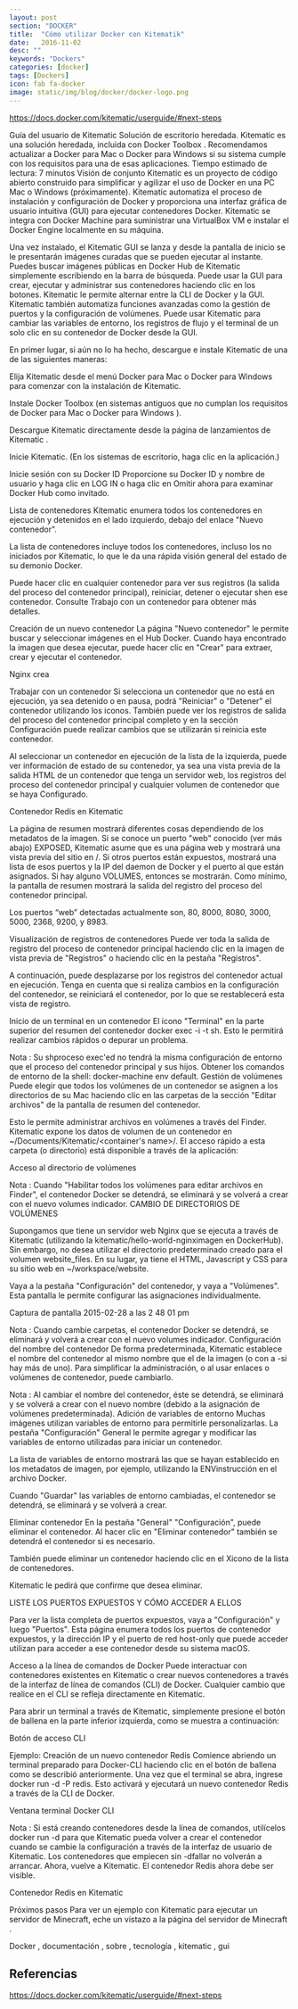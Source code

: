 ```yaml
---
layout: post
section: "DOCKER"
title:  "Cómo utilizar Docker con Kitematik"
date:   2016-11-02
desc: ""
keywords: "Dockers"
categories: [docker]
tags: [Dockers]
icon: fab fa-docker
image: static/img/blog/docker/docker-logo.png
---
```



https://docs.docker.com/kitematic/userguide/#next-steps


Guía del usuario de Kitematic
Solución de escritorio heredada. Kitematic es una solución heredada, incluida con Docker Toolbox . Recomendamos actualizar a Docker para Mac o Docker para Windows si su sistema cumple con los requisitos para una de esas aplicaciones.
Tiempo estimado de lectura: 7 minutos
Visión de conjunto
Kitematic es un proyecto de código abierto construido para simplificar y agilizar el uso de Docker en una PC Mac o Windows (próximamente). Kitematic automatiza el proceso de instalación y configuración de Docker y proporciona una interfaz gráfica de usuario intuitiva (GUI) para ejecutar contenedores Docker. Kitematic se integra con Docker Machine para suministrar una VirtualBox VM e instalar el Docker Engine localmente en su máquina.

Una vez instalado, el Kitematic GUI se lanza y desde la pantalla de inicio se le presentarán imágenes curadas que se pueden ejecutar al instante. Puedes buscar imágenes públicas en Docker Hub de Kitematic simplemente escribiendo en la barra de búsqueda. Puede usar la GUI para crear, ejecutar y administrar sus contenedores haciendo clic en los botones. Kitematic le permite alternar entre la CLI de Docker y la GUI. Kitematic también automatiza funciones avanzadas como la gestión de puertos y la configuración de volúmenes. Puede usar Kitematic para cambiar las variables de entorno, los registros de flujo y el terminal de un solo clic en su contenedor de Docker desde la GUI.

En primer lugar, si aún no lo ha hecho, descargue e instale Kitematic de una de las siguientes maneras:

Elija Kitematic desde el menú Docker para Mac o Docker para Windows para comenzar con la instalación de Kitematic.

Instale Docker Toolbox (en sistemas antiguos que no cumplan los requisitos de Docker para Mac o Docker para Windows ).

Descargue Kitematic directamente desde la página de lanzamientos de Kitematic .

Inicie Kitematic. (En los sistemas de escritorio, haga clic en la aplicación.)

Inicie sesión con su Docker ID
Proporcione su Docker ID y nombre de usuario y haga clic en LOG IN o haga clic en Omitir ahora para examinar Docker Hub como invitado.

Lista de contenedores
Kitematic enumera todos los contenedores en ejecución y detenidos en el lado izquierdo, debajo del enlace "Nuevo contenedor".

La lista de contenedores incluye todos los contenedores, incluso los no iniciados por Kitematic, lo que le da una rápida visión general del estado de su demonio Docker.

Puede hacer clic en cualquier contenedor para ver sus registros (la salida del proceso del contenedor principal), reiniciar, detener o ejecutar shen ese contenedor. Consulte Trabajo con un contenedor para obtener más detalles.

Creación de un nuevo contenedor
La página "Nuevo contenedor" le permite buscar y seleccionar imágenes en el Hub Docker. Cuando haya encontrado la imagen que desea ejecutar, puede hacer clic en "Crear" para extraer, crear y ejecutar el contenedor.

Nginx crea

Trabajar con un contenedor
Si selecciona un contenedor que no está en ejecución, ya sea detenido o en pausa, podrá "Reiniciar" o "Detener" el contenedor utilizando los iconos. También puede ver los registros de salida del proceso del contenedor principal completo y en la sección Configuración puede realizar cambios que se utilizarán si reinicia este contenedor.

Al seleccionar un contenedor en ejecución de la lista de la izquierda, puede ver información de estado de su contenedor, ya sea una vista previa de la salida HTML de un contenedor que tenga un servidor web, los registros del proceso del contenedor principal y cualquier volumen de contenedor que se haya Configurado.

Contenedor Redis en Kitematic

La página de resumen mostrará diferentes cosas dependiendo de los metadatos de la imagen. Si se conoce un puerto "web" conocido (ver más abajo) EXPOSED, Kitematic asume que es una página web y mostrará una vista previa del sitio en /. Si otros puertos están expuestos, mostrará una lista de esos puertos y la IP del daemon de Docker y el puerto al que están asignados. Si hay alguno VOLUMES, entonces se mostrarán. Como mínimo, la pantalla de resumen mostrará la salida del registro del proceso del contenedor principal.

Los puertos “web” detectadas actualmente son, 80, 8000, 8080, 3000, 5000, 2368, 9200, y 8983.

Visualización de registros de contenedores
Puede ver toda la salida de registro del proceso de contenedor principal haciendo clic en la imagen de vista previa de "Registros" o haciendo clic en la pestaña "Registros".

A continuación, puede desplazarse por los registros del contenedor actual en ejecución. Tenga en cuenta que si realiza cambios en la configuración del contenedor, se reiniciará el contenedor, por lo que se restablecerá esta vista de registro.

Inicio de un terminal en un contenedor
El icono "Terminal" en la parte superior del resumen del contenedor docker exec -i -t <your container> sh. Esto le permitirá realizar cambios rápidos o depurar un problema.

Nota : Su shproceso exec'ed no tendrá la misma configuración de entorno que el proceso del contenedor principal y sus hijos. Obtener los comandos de entorno de la shell: docker-machine env default.
Gestión de volúmenes
Puede elegir que todos los volúmenes de un contenedor se asignen a los directorios de su Mac haciendo clic en las carpetas de la sección "Editar archivos" de la pantalla de resumen del contenedor.

Esto le permite administrar archivos en volúmenes a través del Finder. Kitematic expone los datos de volumen de un contenedor en ~/Documents/Kitematic/<container's name>/. El acceso rápido a esta carpeta (o directorio) está disponible a través de la aplicación:

Acceso al directorio de volúmenes

Nota : Cuando "Habilitar todos los volúmenes para editar archivos en Finder", el contenedor Docker se detendrá, se eliminará y se volverá a crear con el nuevo volumes indicador.
CAMBIO DE DIRECTORIOS DE VOLÚMENES

Supongamos que tiene un servidor web Nginx que se ejecuta a través de Kitematic (utilizando la kitematic/hello-world-nginximagen en DockerHub). Sin embargo, no desea utilizar el directorio predeterminado creado para el volumen website_files. En su lugar, ya tiene el HTML, Javascript y CSS para su sitio web en ~/workspace/website.

Vaya a la pestaña "Configuración" del contenedor, y vaya a "Volúmenes". Esta pantalla le permite configurar las asignaciones individualmente.

Captura de pantalla 2015-02-28 a las 2 48 01 pm

Nota : Cuando cambie carpetas, el contenedor Docker se detendrá, se eliminará y volverá a crear con el nuevo volumes indicador.
Configuración del nombre del contenedor
De forma predeterminada, Kitematic establece el nombre del contenedor al mismo nombre que el de la imagen (o con a -<number>si hay más de uno). Para simplificar la administración, o al usar enlaces o volúmenes de contenedor, puede cambiarlo.

Nota : Al cambiar el nombre del contenedor, éste se detendrá, se eliminará y se volverá a crear con el nuevo nombre (debido a la asignación de volúmenes predeterminada).
Adición de variables de entorno
Muchas imágenes utilizan variables de entorno para permitirle personalizarlas. La pestaña "Configuración" General le permite agregar y modificar las variables de entorno utilizadas para iniciar un contenedor.

La lista de variables de entorno mostrará las que se hayan establecido en los metadatos de imagen, por ejemplo, utilizando la ENVinstrucción en el archivo Docker.

Cuando "Guardar" las variables de entorno cambiadas, el contenedor se detendrá, se eliminará y se volverá a crear.

Eliminar contenedor
En la pestaña "General" "Configuración", puede eliminar el contenedor. Al hacer clic en "Eliminar contenedor" también se detendrá el contenedor si es necesario.

También puede eliminar un contenedor haciendo clic en el Xicono de la lista de contenedores.

Kitematic le pedirá que confirme que desea eliminar.

LISTE LOS PUERTOS EXPUESTOS Y CÓMO ACCEDER A ELLOS

Para ver la lista completa de puertos expuestos, vaya a "Configuración" y luego "Puertos". Esta página enumera todos los puertos de contenedor expuestos, y la dirección IP y el puerto de red host-only que puede acceder utilizan para acceder a ese contenedor desde su sistema macOS.

Acceso a la línea de comandos de Docker
Puede interactuar con contenedores existentes en Kitematic o crear nuevos contenedores a través de la interfaz de línea de comandos (CLI) de Docker. Cualquier cambio que realice en el CLI se refleja directamente en Kitematic.

Para abrir un terminal a través de Kitematic, simplemente presione el botón de ballena en la parte inferior izquierda, como se muestra a continuación:

Botón de acceso CLI

Ejemplo: Creación de un nuevo contenedor Redis
Comience abriendo un terminal preparado para Docker-CLI haciendo clic en el botón de ballena como se describió anteriormente. Una vez que el terminal se abra, ingrese docker run -d -P redis. Esto activará y ejecutará un nuevo contenedor Redis a través de la CLI de Docker.

Ventana terminal Docker CLI

Nota : Si está creando contenedores desde la línea de comandos, utilícelos docker run -d para que Kitematic pueda volver a crear el contenedor cuando se cambie la configuración a través de la interfaz de usuario de Kitematic. Los contenedores que empiecen sin -dfallar no volverán a arrancar.
Ahora, vuelve a Kitematic. El contenedor Redis ahora debe ser visible.

Contenedor Redis en Kitematic

Próximos pasos
Para ver un ejemplo con Kitematic para ejecutar un servidor de Minecraft, eche un vistazo a la página del servidor de Minecraft .

Docker , documentación , sobre , tecnología , kitematic , gui






## Referencias ##

https://docs.docker.com/kitematic/userguide/#next-steps